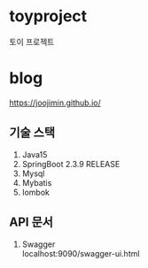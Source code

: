# toyproject
토이 프로젝트

# blog
https://joojimin.github.io/

## 기술 스택
1. Java15
2. SpringBoot 2.3.9 RELEASE
3. Mysql
4. Mybatis
5. lombok
   

## API 문서
1. Swagger<br>
localhost:9090/swagger-ui.html
